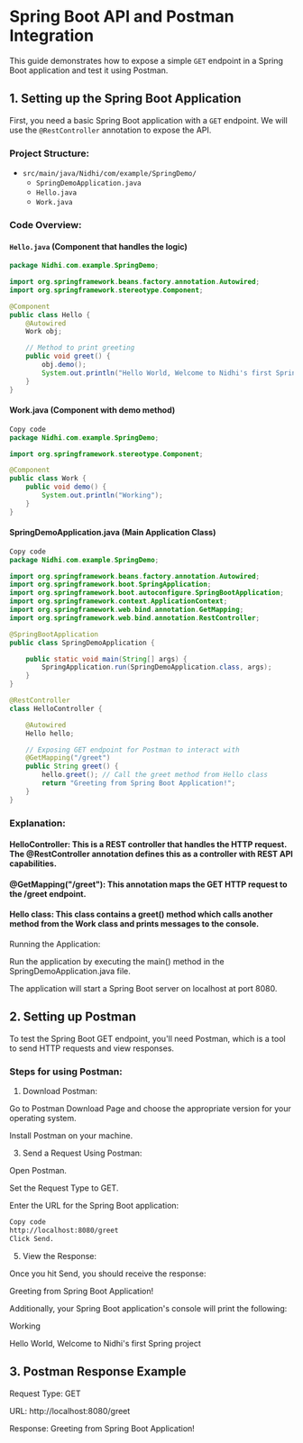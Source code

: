 # Spring Boot API and Postman Integration

This guide demonstrates how to expose a simple `GET` endpoint in a Spring Boot application and test it using Postman.

## 1. **Setting up the Spring Boot Application**

First, you need a basic Spring Boot application with a `GET` endpoint. We will use the `@RestController` annotation to expose the API.

### Project Structure:
- `src/main/java/Nidhi/com/example/SpringDemo/`
  - `SpringDemoApplication.java`
  - `Hello.java`
  - `Work.java`

### Code Overview:

#### **`Hello.java`** (Component that handles the logic)
```java
package Nidhi.com.example.SpringDemo;

import org.springframework.beans.factory.annotation.Autowired;
import org.springframework.stereotype.Component;

@Component
public class Hello {
    @Autowired
    Work obj;

    // Method to print greeting
    public void greet() {
        obj.demo();
        System.out.println("Hello World, Welcome to Nidhi's first Spring project");
    }
}
```
#### Work.java (Component with demo method)
```java
Copy code
package Nidhi.com.example.SpringDemo;

import org.springframework.stereotype.Component;

@Component
public class Work {
    public void demo() {
        System.out.println("Working");
    }
}
```
#### SpringDemoApplication.java (Main Application Class)
```java
Copy code
package Nidhi.com.example.SpringDemo;

import org.springframework.beans.factory.annotation.Autowired;
import org.springframework.boot.SpringApplication;
import org.springframework.boot.autoconfigure.SpringBootApplication;
import org.springframework.context.ApplicationContext;
import org.springframework.web.bind.annotation.GetMapping;
import org.springframework.web.bind.annotation.RestController;

@SpringBootApplication
public class SpringDemoApplication {

    public static void main(String[] args) {
        SpringApplication.run(SpringDemoApplication.class, args);
    }
}

@RestController
class HelloController {

    @Autowired
    Hello hello;

    // Exposing GET endpoint for Postman to interact with
    @GetMapping("/greet")
    public String greet() {
        hello.greet(); // Call the greet method from Hello class
        return "Greeting from Spring Boot Application!";
    }
}
```
### Explanation:

#### HelloController: This is a REST controller that handles the HTTP request. The @RestController annotation defines this as a controller with REST API capabilities.

#### @GetMapping("/greet"): This annotation maps the GET HTTP request to the /greet endpoint.

#### Hello class: This class contains a greet() method which calls another method from the Work class and prints messages to the console.

Running the Application:

Run the application by executing the main() method in the SpringDemoApplication.java file.

The application will start a Spring Boot server on localhost at port 8080.

## 2. Setting up Postman
To test the Spring Boot GET endpoint, you'll need Postman, which is a tool to send HTTP requests and view responses.

### Steps for using Postman:
1. Download Postman:
   
Go to Postman Download Page and choose the appropriate version for your operating system.

Install Postman on your machine.

3. Send a Request Using Postman:
   
Open Postman.

Set the Request Type to GET.

Enter the URL for the Spring Boot application:

```bash
Copy code
http://localhost:8080/greet
Click Send.
```
5. View the Response:
   
Once you hit Send, you should receive the response:

Greeting from Spring Boot Application!

Additionally, your Spring Boot application's console will print the following:

Working

Hello World, Welcome to Nidhi's first Spring project

## 3. Postman Response Example

Request Type: GET

URL: http://localhost:8080/greet

Response: Greeting from Spring Boot Application!
